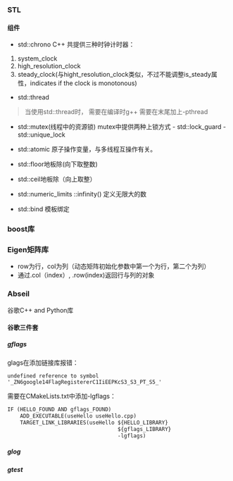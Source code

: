 ### STL
#### 组件 
- std::chrono
C++ 共提供三种时钟计时器：
1. system_clock
2. high_resolution_clock
3. steady_clock(与hight_resolution_clock类似，不过不能调整is_steady属性，indicates if the clock is monotonous)
- std::thread
> 当使用std::thread时， 需要在编译时g++ 需要在末尾加上-pthread
- std::mutex(线程中的资源锁)
	mutex中提供两种上锁方式
		- std::lock_guard
		- std::unique_lock
- std::atomic
	原子操作变量，与多线程互操作有关。
- std::floor地板除(向下取整数)
- std::ceil地板除（向上取整）

-  std::numeric_limits<TYPE>
	::infinity() 定义无限大的数
- std::bind
	模板绑定	
### boost库


### Eigen矩阵库
- row为行，col为列（动态矩阵初始化参数中第一个为行，第二个为列）
- 通过.col（index）, .row(index)返回行与列的对象

###  Abseil
谷歌C++ and Python库

#### 谷歌三件套
##### gflags
glags在添加链接库报错：
```error
undefined reference to symbol '_ZN6google14FlagRegistererC1IiEEPKcS3_S3_PT_S5_'
```
需要在CMakeLists.txt中添加-lgflags：
```CMakeLists.txt
IF (HELLO_FOUND AND gflags_FOUND)
    ADD_EXECUTABLE(useHello useHello.cpp)
    TARGET_LINK_LIBRARIES(useHello ${HELLO_LIBRARY}
                                   ${gflags_LIBRARY}
                                   -lgflags)

```

##### glog

##### gtest